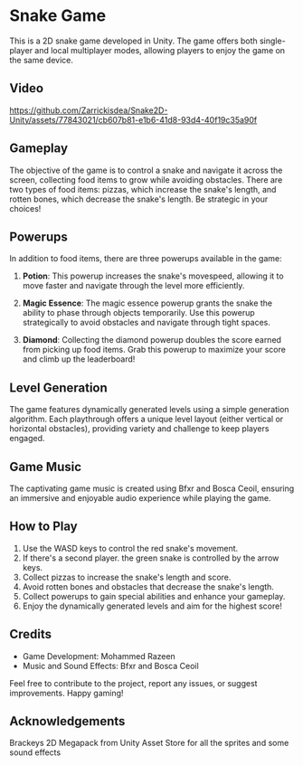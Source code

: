 # Snake Game

This is a 2D snake game developed in Unity. The game offers both single-player and local multiplayer modes, allowing players to enjoy the game on the same device. 

## Video





https://github.com/Zarrickisdea/Snake2D-Unity/assets/77843021/cb607b81-e1b6-41d8-93d4-40f19c35a90f


## Gameplay

The objective of the game is to control a snake and navigate it across the screen, collecting food items to grow while avoiding obstacles. There are two types of food items: pizzas, which increase the snake's length, and rotten bones, which decrease the snake's length. Be strategic in your choices!

## Powerups

In addition to food items, there are three powerups available in the game:

1. **Potion**: This powerup increases the snake's movespeed, allowing it to move faster and navigate through the level more efficiently.

2. **Magic Essence**: The magic essence powerup grants the snake the ability to phase through objects temporarily. Use this powerup strategically to avoid obstacles and navigate through tight spaces.

3. **Diamond**: Collecting the diamond powerup doubles the score earned from picking up food items. Grab this powerup to maximize your score and climb up the leaderboard!

## Level Generation

The game features dynamically generated levels using a simple generation algorithm. Each playthrough offers a unique level layout (either vertical or horizontal obstacles), providing variety and challenge to keep players engaged.

## Game Music

The captivating game music is created using Bfxr and Bosca Ceoil, ensuring an immersive and enjoyable audio experience while playing the game.

## How to Play

1. Use the WASD keys to control the red snake's movement.
2. If there's a second player. the green snake is controlled by the arrow keys.
3. Collect pizzas to increase the snake's length and score.
4. Avoid rotten bones and obstacles that decrease the snake's length.
5. Collect powerups to gain special abilities and enhance your gameplay.
6. Enjoy the dynamically generated levels and aim for the highest score!

## Credits

- Game Development: Mohammed Razeen
- Music and Sound Effects: Bfxr and Bosca Ceoil

Feel free to contribute to the project, report any issues, or suggest improvements. Happy gaming!

## Acknowledgements

Brackeys 2D Megapack from Unity Asset Store for all the sprites and some sound effects
